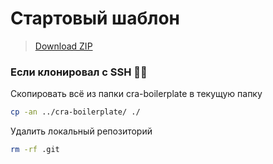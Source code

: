 # Стартовый шаблон

> [Download ZIP](https://github.com/kirill-petrov/cra-boilerplate/archive/refs/heads/main.zip)

### Eсли клонировал с SSH 🤦‍♂️

Cкопировать всё из папки cra-boilerplate в текущую папку

```bash
cp -an ../cra-boilerplate/ ./
```

Удалить локальный репозиторий

```bash
rm -rf .git
```
